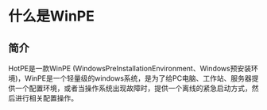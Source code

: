 # 什么是WinPE
## 简介
HotPE是一款WinPE (WindowsPreInstallationEnvironment、Windows预安装环境)，WinPE是一个轻量级的windows系统，是为了给PC电脑、工作站、服务器提供一个配置环境，或者当操作系统出现故障时，提供一个离线的紧急启动方式，然后进行相关配置操作。

